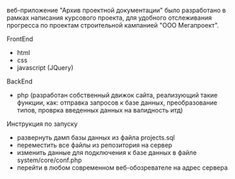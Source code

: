 веб-приложение "Архив проектной документации" было разработано в рамках написания курсового проекта, для удобного отслеживания прогресса по проектам строительной кампанией "ООО Мегапроект".

FrontEnd
- html
- css
- javascript (JQuery)

BackEnd
- php (разработан собственный движок сайта, реализующий такие функции, как: отправка запросов к базе данных, преобразование типов, проврка введенных данных на валидность итд)

Инструкция по запуску
- развернуть дамп базы данных из файла projects.sql
- переместить все файлы из репозитория на сервер
- изменить данные для подключения к базе данных в файле system/core/conf.php
- перейти в любом современном веб-обозревателе на адрес сервера

